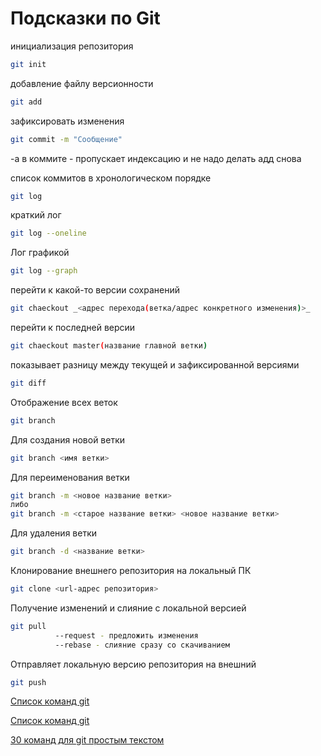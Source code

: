 # Подсказки по Git


инициализация репозитория
```sh
git init
```

добавление файлу версионности

```sh
git add
```

зафиксировать изменения
```sh
git commit -m "Сообщение"
```

-a в коммите - пропускает индексацию и не надо делать адд снова

список коммитов в хронологическом порядке
```sh
git log
```

краткий лог
```sh
git log --oneline
```

Лог графикой
```sh
git log --graph
```

перейти к какой-то версии сохранений
```sh
git chaeckout _<адрес перехода(ветка/адрес конкретного изменения)>_
```

перейти к последней версии
```sh
git chaeckout master(название главной ветки)
```

показывает разницу между текущей и зафиксированной версиями
```sh
git diff
```

Отображение всех веток
```sh
git branch
```
Для создания новой ветки
```sh
git branch <имя ветки> 
```
Для переименования ветки
```sh
git branch -m <новое название ветки>
либо
git branch -m <старое название ветки> <новое название ветки>
```
Для удаления ветки
```sh
git branch -d <название ветки>
```

Клонирование внешнего репозитория на
локальный ПК
```sh
git clone <url-адрес репозитория> 
```

Получение изменений и слияние с локальной версией
```sh
git pull 
          --request - предложить изменения
          --rebase - слияние сразу со скачиванием
```

Отправляет локальную версию репозитория на внешний
```sh
git push 
```


[Список команд git ](https://www.atlassian.com/ru/git/glossary#terminology)

[Список команд git ](https://git-scm.com/book/ru/v2/%D0%9F%D1%80%D0%B8%D0%BB%D0%BE%D0%B6%D0%B5%D0%BD%D0%B8%D0%B5-C%3A-%D0%9A%D0%BE%D0%BC%D0%B0%D0%BD%D0%B4%D1%8B-Git-%D0%9E%D1%81%D0%BD%D0%BE%D0%B2%D0%BD%D1%8B%D0%B5-%D0%BA%D0%BE%D0%BC%D0%B0%D0%BD%D0%B4%D1%8B)

[30 команд для git простым текстом](https://habr.com/ru/companies/ruvds/articles/599929/)
